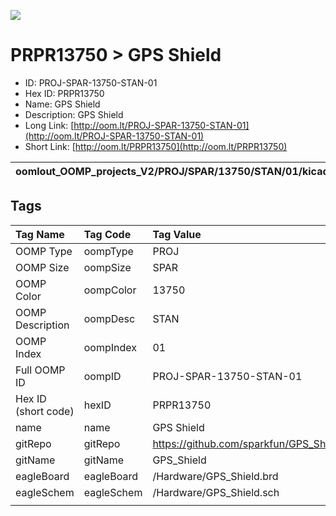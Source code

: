 


  
![][im]
# PRPR13750 > GPS Shield

- ID: PROJ-SPAR-13750-STAN-01
- Hex ID: PRPR13750
- Name: GPS Shield
- Description: GPS Shield
- Long Link: [http://oom.lt/PROJ-SPAR-13750-STAN-01](http://oom.lt/PROJ-SPAR-13750-STAN-01)
- Short Link: [http://oom.lt/PRPR13750](http://oom.lt/PRPR13750)
  

|oomlout_OOMP_projects_V2/PROJ/SPAR/13750/STAN/01/kicadPcb3dFront.png|oomlout_OOMP_projects_V2/PROJ/SPAR/13750/STAN/01/kicadPcb3dBack.png|oomlout_OOMP_projects_V2/PROJ/SPAR/13750/STAN/01/kicadPcb3d.png||
| :---: | :---: | :---: | :---: |

## Tags
  

|Tag Name|Tag Code|Tag Value|
| :--- | :--- | :--- |
|OOMP Type|oompType|PROJ|
|OOMP Size|oompSize|SPAR|
|OOMP Color|oompColor|13750|
|OOMP Description|oompDesc|STAN|
|OOMP Index|oompIndex|01|
|Full OOMP ID|oompID|PROJ-SPAR-13750-STAN-01|
|Hex ID (short code)|hexID|PRPR13750|
|name|name|GPS Shield|
|gitRepo|gitRepo|https://github.com/sparkfun/GPS_Shield|
|gitName|gitName|GPS_Shield|
|eagleBoard|eagleBoard|/Hardware/GPS_Shield.brd|
|eagleSchem|eagleSchem|/Hardware/GPS_Shield.sch|
||||



[im]: PROJ/SPAR/13750/STAN/01/kicadPcb3d_450.png
